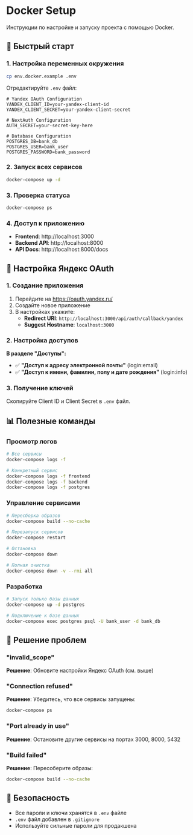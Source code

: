 # Docker Setup

Инструкции по настройке и запуску проекта с помощью Docker.

## 🚀 Быстрый старт

### 1. Настройка переменных окружения

```bash
cp env.docker.example .env
```

Отредактируйте `.env` файл:

```env
# Yandex OAuth Configuration
YANDEX_CLIENT_ID=your-yandex-client-id
YANDEX_CLIENT_SECRET=your-yandex-client-secret

# NextAuth Configuration
AUTH_SECRET=your-secret-key-here

# Database Configuration
POSTGRES_DB=bank_db
POSTGRES_USER=bank_user
POSTGRES_PASSWORD=bank_password
```

### 2. Запуск всех сервисов

```bash
docker-compose up -d
```

### 3. Проверка статуса

```bash
docker-compose ps
```

### 4. Доступ к приложению

- **Frontend**: http://localhost:3000
- **Backend API**: http://localhost:8000
- **API Docs**: http://localhost:8000/docs

## 🔧 Настройка Яндекс OAuth

### 1. Создание приложения

1. Перейдите на https://oauth.yandex.ru/
2. Создайте новое приложение
3. В настройках укажите:
   - **Redirect URI**: `http://localhost:3000/api/auth/callback/yandex`
   - **Suggest Hostname**: `localhost:3000`

### 2. Настройка доступов

**В разделе "Доступы":**
- ✅ **"Доступ к адресу электронной почты"** (login:email)
- ✅ **"Доступ к имени, фамилии, полу и дате рождения"** (login:info)

### 3. Получение ключей

Скопируйте Client ID и Client Secret в `.env` файл.

## 📊 Полезные команды

### Просмотр логов
```bash
# Все сервисы
docker-compose logs -f

# Конкретный сервис
docker-compose logs -f frontend
docker-compose logs -f backend
docker-compose logs -f postgres
```

### Управление сервисами
```bash
# Пересборка образов
docker-compose build --no-cache

# Перезапуск сервисов
docker-compose restart

# Остановка
docker-compose down

# Полная очистка
docker-compose down -v --rmi all
```

### Разработка
```bash
# Запуск только базы данных
docker-compose up -d postgres

# Подключение к базе данных
docker-compose exec postgres psql -U bank_user -d bank_db
```

## 🐛 Решение проблем

### "invalid_scope"
**Решение**: Обновите настройки Яндекс OAuth (см. выше)

### "Connection refused"
**Решение**: Убедитесь, что все сервисы запущены:
```bash
docker-compose ps
```

### "Port already in use"
**Решение**: Остановите другие сервисы на портах 3000, 8000, 5432

### "Build failed"
**Решение**: Пересоберите образы:
```bash
docker-compose build --no-cache
```

## 🔐 Безопасность

- Все пароли и ключи хранятся в `.env` файле
- `.env` файл добавлен в `.gitignore`
- Используйте сильные пароли для продакшена